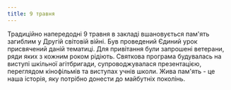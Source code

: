 ```yaml
---
title: 9 травня
---
```


Традиційно напередодні 9 травня в закладі вшановується пам'ять загиблим у Другій світовій війні. Був проведений Єдиний урок присвячений даній тематиці. Для привітання були запрошені ветерани, ряди яких з кожним роком рідіють. Святкова програма будувалась на виступі шкільної агітбригади, супроводжувалася презентацією, переглядом кінофільмів та виступах учнів школи. Жива пам'ять - це наша історія, яку потрібно донести до майбутніх поколінь.

<slideshow id="72157652628562068"></slideshow>
